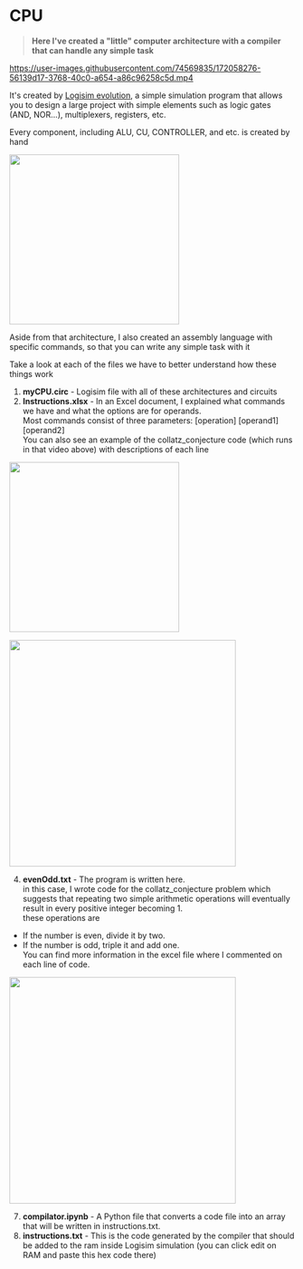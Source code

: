# CPU

> **Here I've created a "little" computer architecture with a compiler that can handle any simple task**

https://user-images.githubusercontent.com/74569835/172058276-56139d17-3768-40c0-a654-a86c96258c5d.mp4

It's created by [Logisim evolution](https://github.com/logisim-evolution/logisim-evolution), a simple simulation program that allows you to design a large project with simple elements such as logic gates (AND, NOR...), multiplexers, registers, etc.

Every component, including ALU, CU, CONTROLLER, and etc. is created by hand

<p float="left">
  <img src="https://user-images.githubusercontent.com/74569835/172058299-a729bb9a-b971-4e38-ba9a-be81bb6f8319.png" width="300" />
</p>

Aside from that architecture, I also created an assembly language with specific commands, so that you can write any simple task with it

Take a look at each of the files we have to better understand how these things work
1. **myCPU.circ** - Logisim file with all of these architectures and circuits 
2. **Instructions.xlsx** - In an Excel document, I explained what commands we have and what the options are for operands.<br> Most commands consist of three parameters: [operation] [operand1] [operand2] <br> You can also see an example of the collatz_conjecture code (which runs in that video above) with descriptions of each line
<p float="left">
  <img src="https://user-images.githubusercontent.com/74569835/172058302-99e2362b-d752-47c5-bebf-a78bf9c15ef0.png" height="300" />
</p>

<p float="left">
  <img src="https://user-images.githubusercontent.com/74569835/172058289-120d409a-a56c-4bc2-86fe-9d7e6cfbe657.png" height="400" />
</p>

4. **evenOdd.txt** - The program is written here. <br> in this case, I wrote code for the collatz_conjecture problem which suggests that repeating two simple arithmetic operations will eventually result in every positive integer becoming 1. <br> 
these operations are 
- If the number is even, divide it by two.
- If the number is odd, triple it and add one. <br>
You can find more information in the excel file where I commented on each line of code.
<p float="left">
  <img src="https://user-images.githubusercontent.com/74569835/172058297-d4be67e6-c7c1-4356-a33f-f200f6c6ba29.png" height="400" />
</p>

7. **compilator.ipynb** - A Python file that converts a code file into an array that will be written in instructions.txt. 
8. **instructions.txt** - This is the code generated by the compiler that should be added to the ram inside Logisim simulation (you can click edit on RAM and paste this hex code there)


